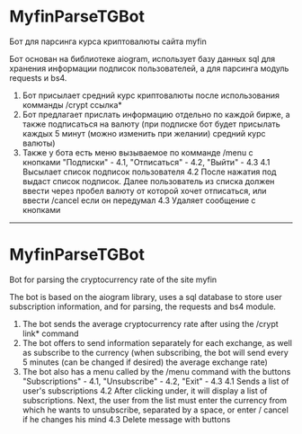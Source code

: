 # MyfinParseTGBot
 Бот для парсинга курса криптовалюты сайта myfin

Бот основан на библиотеке aiogram, использует базу данных sql для хранения информации подписок пользователей, а для парсинга модуль requests и bs4.

1. Бот присылает средний курс криптовалюты после использования комманды /crypt ссылка*
2. Бот предлагает прислать информацию отдельно по каждой бирже, а также подписаться на валюту
(при подписке бот будет присылать каждых 5 минут (можно изменить при желании) средний курс валюты)
4. Также у бота есть меню вызываемое по комманде /menu с кнопками "Подписки" - 4.1, "Отписаться" - 4.2, "Выйти" - 4.3
4.1 Высылает список подписок пользователя
4.2 После нажатия под выдаст список подписок. Далее пользователь из списка должен ввести через пробел валюту от которой хочет отписаться, или ввести /cancel если он передумал
4.3 Удаляет сообщение с кнопками
***
# MyfinParseTGBot
Bot for parsing the cryptocurrency rate of the site myfin

The bot is based on the aiogram library, uses a sql database to store user subscription information, and for parsing, the requests and bs4 module.

1. The bot sends the average cryptocurrency rate after using the /crypt link* command
2. The bot offers to send information separately for each exchange, as well as subscribe to the currency
(when subscribing, the bot will send every 5 minutes (can be changed if desired) the average exchange rate)
4. The bot also has a menu called by the /menu command with the buttons "Subscriptions" - 4.1, "Unsubscribe" - 4.2, "Exit" - 4.3
4.1 Sends a list of user's subscriptions
4.2 After clicking under, it will display a list of subscriptions. Next, the user from the list must enter the currency from which he wants to unsubscribe, separated by a space, or enter / cancel if he changes his mind
4.3 Delete message with buttons
